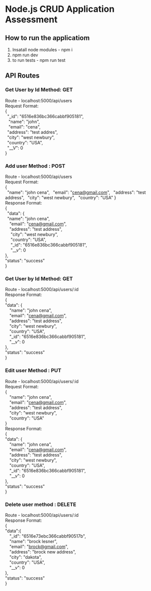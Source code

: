 # Node.js CRUD Application Assessment

## How to run the applicatiom
1. Insatall node modules - npm i
2. npm run dev
3. to run tests - npm run test

## API Routes

### Get User by Id Method: GET
Route - localhost:5000/api/users  
Request Format:  
{  
&ensp;"_id": "6516e836bc366cabbf905181",  
&ensp; "name": "john",  
&ensp; "email": "cena",  
&ensp;"address": "test addres",  
&ensp;"city": "west newbury",  
&ensp;"country": "USA",  
&ensp;"__V": 0  
}

### Add user Method : POST
Route - localhost:5000/api/users  
Request Format:  
{  
&ensp;"name": "john cena",
&ensp;"email": "cena@gmail.com",
&ensp;"address": "test address",
&ensp;"city": "west newbury",
&ensp;"country": "USA"
}  
Response Format:  
{  
&ensp;"data": {  
&ensp;"name": "john cena",  
&emsp;"email": "cena@gmail.com",  
&emsp;"address": "test address",  
&emsp;		"city": "west newbury",  
&emsp;		"country": "USA",  
&emsp;		"_id": "6516e836bc366cabbf905181",  
&emsp;		"__v": 0  
	},  
	"status": "success"  
}  

### Get User by Id Method: GET
Route - localhost:5000/api/users/:id  
Response Format:   
{  
	"data": {  
	&emsp;"name": "john cena",  
	&emsp;"email": "cena@gmail.com",  
	&emsp;"address": "test address",  
	&emsp;"city": "west newbury",  
	&emsp;"country": "USA",  
	&emsp;"_id": "6516e836bc366cabbf905181",  
	&emsp;"__v": 0  
	},  
	"status": "success"  
}

### Edit user Method : PUT
Route - localhost:5000/api/users/:id  
Request Format:  
{  
&emsp;"name": "john cena",  
&emsp;"email": "cena@gmail.com",  
&emsp;"address": "test address",  
&emsp;"city": "west newbury",  
&emsp;"country": "USA"  
}  
Response Format:  
{  
	"data": {  
	&emsp;"name": "john cena",  
	&emsp;"email": "cena@gmail.com",  
	&emsp;"address": "test address",  
	&emsp;"city": "west newbury",  
	&emsp;"country": "USA",  
	&emsp;"_id": "6516e836bc366cabbf905181",  
	&emsp;"__v": 0  
	},  
	"status": "success"  
}  

### Delete user method : DELETE
Route - localhost:5000/api/users/:id  
Response Format:  
{  
	"data":{  
		&emsp;"_id": "6516e73ebc366cabbf90517b",  
		&emsp;"name": "brock lesner",  
		&emsp;"email": "brock@gmail.com",  
		&emsp;"address": "brock new address",  
		&emsp;"city": "dakota",  
		&emsp;"country": "USA",  
		&emsp;"__v": 0  
		},  
	"status": "success"  
}  
